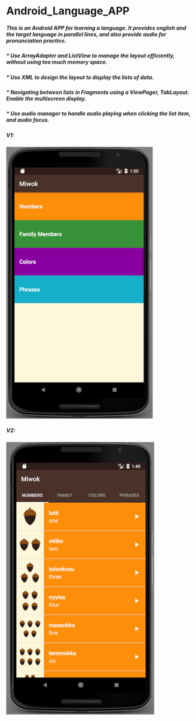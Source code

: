 # Android_Language_APP

##### This is an Android APP for learning a language. It provides english and the target language in parallel lines, and also provide audio for pronunciation practice.

##### * Use ArrayAdapter and ListView to manage the layout efficiently, without using too much memory space.
#####	* Use XML to design the layout to display the lists of data.
#####	* Navigating between lists in Fragments using a ViewPager, TabLayout. Enable the multiscreen display.
#####	* Use audio manager to handle audio playing when clicking the list item, and audio focus.


##### V1: 

![ScreenShot](https://github.com/lzzsmile/Android_Language_APP/blob/master/V1.png)


##### V2:

![ScreenShot](https://github.com/lzzsmile/Android_Language_APP/blob/master/V2.png)
